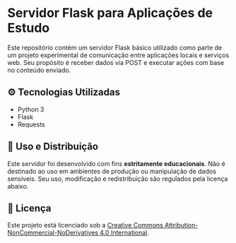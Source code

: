 # Servidor Flask para Aplicações de Estudo

Este repositório contém um servidor Flask básico utilizado como parte de um projeto experimental de comunicação entre aplicações locais e serviços web. Seu propósito é receber dados via POST e executar ações com base no conteúdo enviado.

## ⚙️ Tecnologias Utilizadas

- Python 3
- Flask
- Requests

## 🚫 Uso e Distribuição

Este servidor foi desenvolvido com fins **estritamente educacionais**. Não é destinado ao uso em ambientes de produção ou manipulação de dados sensíveis. Seu uso, modificação e redistribuição são regulados pela licença abaixo.

## 📜 Licença

Este projeto está licenciado sob a [Creative Commons Attribution-NonCommercial-NoDerivatives 4.0 International](https://creativecommons.org/licenses/by-nc-nd/4.0/deed.pt_BR).

